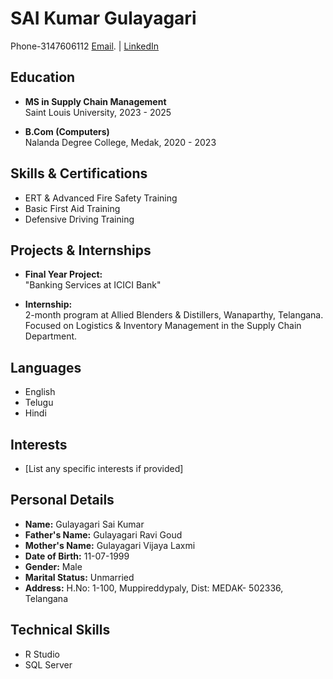 # **SAI Kumar Gulayagari**
Phone-3147606112 [Email](mailto:Sai.gulayagarai@gmail.com). | [LinkedIn](https://www.linkedin.com/in/sai-kumar-gulayagari-0b77072a5/) 

## Education
- **MS in Supply Chain Management**  
  Saint Louis University, 2023 - 2025

- **B.Com (Computers)**  
  Nalanda Degree College, Medak, 2020 - 2023

## Skills & Certifications
- ERT & Advanced Fire Safety Training
- Basic First Aid Training
- Defensive Driving Training

## Projects & Internships
- **Final Year Project:**  
  "Banking Services at ICICI Bank"
  
- **Internship:**  
  2-month program at Allied Blenders & Distillers, Wanaparthy, Telangana.  
  Focused on Logistics & Inventory Management in the Supply Chain Department.

## Languages
- English
- Telugu
- Hindi

## Interests
- [List any specific interests if provided]

## Personal Details
- **Name:** Gulayagari Sai Kumar
- **Father's Name:** Gulayagari Ravi Goud
- **Mother's Name:** Gulayagari Vijaya Laxmi
- **Date of Birth:** 11-07-1999
- **Gender:** Male
- **Marital Status:** Unmarried
- **Address:** H.No: 1-100, Muppireddypaly, Dist: MEDAK- 502336, Telangana

## Technical Skills
- R Studio
- SQL Server
